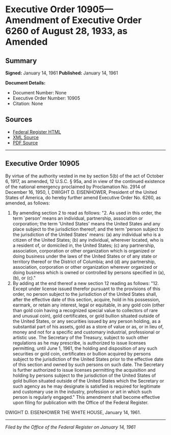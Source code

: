 # Executive Order 10905—Amendment of Executive Order 6260 of August 28, 1933, as Amended

## Summary

**Signed:** January 14, 1961
**Published:** January 14, 1961

**Document Details:**
- Document Number: None
- Executive Order Number: 10905
- Citation: None

## Sources
- [Federal Register HTML](https://www.presidency.ucsb.edu/documents/executive-order-10905-amendment-executive-order-6260-august-28-1933-amended)
- [XML Source](None)
- [PDF Source](None)

---

## Executive Order 10905

By virtue of the authority vested in me by section 5(b) of the act of October 6, 1917, as amended, 12 U.S.C. § 95a, and in view of the continued existence of the national emergency proclaimed by Proclamation No. 2914 of December 16, 1950, I, DWIGHT D. EISENHOWER, President of the United States of America, do hereby further amend Executive Order No. 6260, as amended, as follows:
1. By amending section 2 to read as follows:
"2. As used in this order, the term `person' means an individual, partnership, association or corporation; the term 'United States' means the United States and any place subject to the jurisdiction thereof; and the term 'person subject to the jurisdiction of the United States' means: (a) any individual who is a citizen of the United States; (b) any individual, wherever located, who is a resident of, or domiciled in, the United States; (c) any partnership, association, corporation or other organization which is organized or doing business under the laws of the United States or of any state or territory thereof or the District of Columbia; and (d) any partnership, association, corporation or other organization wherever organized or doing business which is owned or controlled by persons specified in (a), (b), or (c)."
2. By adding at the end thereof a new section 12 reading as follows:
"12. Except under license issued therefor pursuant to the provisions of this order, no person subject to the jurisdiction of the United States shall, after the effective date of this section, acquire, hold in his possession, earmark, or retain any interest, legal or equitable, in any gold coin (other than gold coin having a recognized special value to collectors of rare and unusual coin), gold certificates, or gold bullion situated outside of the United States, or any securities issued by any person holding, as a substantial part of his assets, gold as a store of value or as, or in lieu of, money and not for a specific and customary industrial, professional or artistic use. The Secretary of the Treasury, subject to such other regulations as he may prescribe, is authorized to issue licenses permitting, until June 1, 1961, the holding and disposition of any such securities or gold coin, certificates or bullion acquired by persons subject to the jurisdiction of the United States prior to the effective date of this section and owned by such persons on such date. The Secretary is further authorized to issue licenses permitting the acquisition and holding by persons subject to the jurisdiction of the United States of gold bullion situated outside of the United States which the Secretary or such agency as he may designate is satisfied is required for legitimate and customary use in the industry, profession or art in which such person is regularly engaged."
This amendment shall become effective upon filing for publication with the Office of the Federal Register.

DWIGHT D. EISENHOWER
THE WHITE HOUSE,
January 14, 1961.

---

*Filed by the Office of the Federal Register on January 14, 1961*
